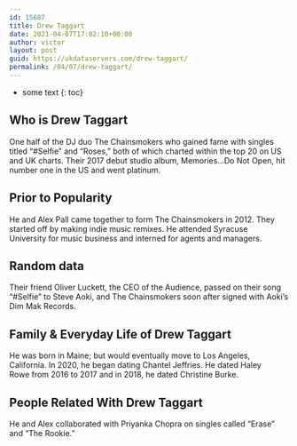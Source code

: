 ```yaml
---
id: 15687
title: Drew Taggart
date: 2021-04-07T17:02:10+00:00
author: victor
layout: post
guid: https://ukdataservers.com/drew-taggart/
permalink: /04/07/drew-taggart/
---
```


* some text
{: toc}


## Who is Drew Taggart



One half of the DJ duo The Chainsmokers who gained fame with singles titled &#8220;#Selfie&#8221; and &#8220;Roses,&#8221; both of which charted within the top 20 on US and UK charts. Their 2017 debut studio album, Memories&#8230;Do Not Open, hit number one in the US and went platinum. 

                
                
                
## Prior to Popularity



He and Alex Pall came together to form The Chainsmokers in 2012. They started off by making indie music remixes. He attended Syracuse University for music business and interned for agents and managers. 

                
                
                
## Random data



Their friend Oliver Luckett, the CEO of the Audience, passed on their song &#8220;#Selfie&#8221; to Steve Aoki, and The Chainsmokers soon after signed with Aoki&#8217;s Dim Mak Records. 

                
                
                
## Family & Everyday Life of Drew Taggart



He was born in Maine; but would eventually move to Los Angeles, California. In 2020, he began dating Chantel Jeffries. He dated Haley Rowe from 2016 to 2017 and in 2018, he dated Christine Burke.

                
                
                
## People Related With Drew Taggart



He and Alex collaborated with Priyanka Chopra on singles called &#8220;Erase&#8221; and &#8220;The Rookie.&#8221; 

                
              
            
          
          
          